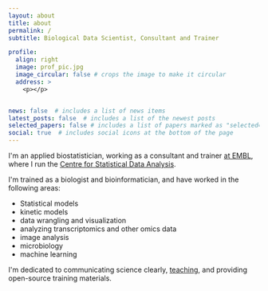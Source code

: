 ```yaml
---
layout: about
title: about
permalink: /
subtitle: Biological Data Scientist, Consultant and Trainer

profile:
  align: right
  image: prof_pic.jpg
  image_circular: false # crops the image to make it circular
  address: >
    <p></p>


news: false  # includes a list of news items
latest_posts: false  # includes a list of the newest posts
selected_papers: false # includes a list of papers marked as "selected={true}"
social: true  # includes social icons at the bottom of the page
---
```


I'm an applied biostatistician, working as a consultant and trainer [at EMBL](https://www.embl.org/people/person/sarah-kaspar/), where I run the [Centre for Statistical Data Analysis](https://bio-it.embl.de/centres/csda/).

I'm trained as a biologist and bioinformatician, and have worked in the following areas:

- Statistical models 
- kinetic models 
- data wrangling and visualization 
- analyzing transcriptomics and other omics data 
- image analysis 
- microbiology 
- machine learning 

I'm dedicated to communicating science clearly, [teaching](/about/teaching), and providing open-source training materials.